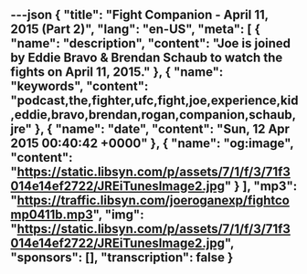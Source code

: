 ---json
{
  "title": "Fight Companion - April 11, 2015 (Part 2)",
  "lang": "en-US",
  "meta": [
    {
      "name": "description",
      "content": "Joe is joined by Eddie Bravo & Brendan Schaub to watch the fights on April 11, 2015."
    },
    {
      "name": "keywords",
      "content": "podcast,the,fighter,ufc,fight,joe,experience,kid,eddie,bravo,brendan,rogan,companion,schaub,jre"
    },
    {
      "name": "date",
      "content": "Sun, 12 Apr 2015 00:40:42 +0000"
    },
    {
      "name": "og:image",
      "content": "https://static.libsyn.com/p/assets/7/1/f/3/71f3014e14ef2722/JREiTunesImage2.jpg"
    }
  ],
  "mp3": "https://traffic.libsyn.com/joeroganexp/fightcomp0411b.mp3",
  "img": "https://static.libsyn.com/p/assets/7/1/f/3/71f3014e14ef2722/JREiTunesImage2.jpg",
  "sponsors": [],
  "transcription": false
}
---
<episode-header />

<timemark seconds="0" />

<transcribe-call-to-action />

<episode-footer />